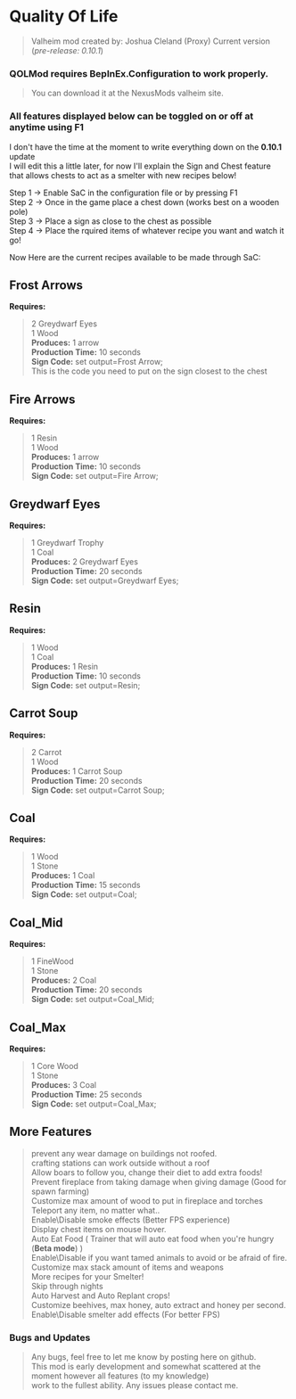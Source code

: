 # Quality Of Life
> Valheim mod created by: Joshua Cleland (Proxy)
> Current version (*pre-release: 0.10.1*)
  
### QOLMod requires BepInEx.Configuration to work properly.
> You can download it at the NexusMods valheim site.
  
### All features displayed below can be toggled on or off at anytime using **F1**
  
I don't have the time at the moment to write everything down on the **0.10.1** update  
I will edit this a little later, for now I'll explain the Sign and Chest feature  
that allows chests to act as a smelter with new recipes below!  
  
Step 1 -> Enable SaC in the configuration file or by pressing F1  
Step 2 -> Once in the game place a chest down (works best on a wooden pole)  
Step 3 -> Place a sign as close to the chest as possible  
Step 4 -> Place the rquired items of whatever recipe you want and watch it go!
  
Now Here are the current recipes available to be made through SaC:  
  
## Frost Arrows
**Requires:**  
> 2 Greydwarf Eyes  
> 1 Wood  
**Produces:** 1 arrow  
**Production Time:** 10 seconds  
**Sign Code:** set output=Frost Arrow;  
> This is the code you need to put on the sign closest to the chest
  
## Fire Arrows
**Requires:**  
> 1 Resin  
> 1 Wood  
**Produces:** 1 arrow  
**Production Time:** 10 seconds  
**Sign Code:** set output=Fire Arrow;
  
## Greydwarf Eyes
**Requires:**  
> 1 Greydwarf Trophy  
> 1 Coal  
**Produces:** 2 Greydwarf Eyes  
**Production Time:** 20 seconds  
**Sign Code:** set output=Greydwarf Eyes;  
  
## Resin
**Requires:**  
> 1 Wood  
> 1 Coal  
**Produces:** 1 Resin  
**Production Time:** 10 seconds  
**Sign Code:** set output=Resin;  
  
## Carrot Soup
**Requires:**  
> 2 Carrot  
> 1 Wood  
**Produces:** 1 Carrot Soup  
**Production Time:** 20 seconds  
**Sign Code:** set output=Carrot Soup;  
  
## Coal
**Requires:**  
> 1 Wood  
> 1 Stone  
**Produces:** 1 Coal  
**Production Time:** 15 seconds  
**Sign Code:** set output=Coal;  
  
## Coal_Mid
**Requires:**  
> 1 FineWood  
> 1 Stone  
**Produces:** 2 Coal  
**Production Time:** 20 seconds  
**Sign Code:** set output=Coal_Mid;  
  
## Coal_Max
**Requires:**  
> 1 Core Wood  
> 1 Stone  
**Produces:** 3 Coal  
**Production Time:** 25 seconds  
**Sign Code:** set output=Coal_Max;

## More Features 
> prevent any wear damage on buildings not roofed.  
> crafting stations can work outside without a roof  
> Allow boars to follow you, change their diet to add extra foods!  
> Prevent fireplace from taking damage when giving damage (Good for spawn farming)  
> Customize max amount of wood to put in fireplace and torches  
> Teleport any item, no matter what..  
> Enable\Disable smoke effects (Better FPS experience)  
> Display chest items on mouse hover.  
> Auto Eat Food ( Trainer that will auto eat food when you're hungry (**Beta mode**) )  
> Enable\Disable if you want tamed animals to avoid or be afraid of fire.  
> Customize max stack amount of items and weapons  
> More recipes for your Smelter!  
> Skip through nights  
> Auto Harvest and Auto Replant crops!  
> Customize beehives, max honey, auto extract and honey per second.  
> Enable\Disable smelter add effects (For better FPS)  

### Bugs and Updates
> Any bugs, feel free to let me know by posting here on github.  
> This mod is early development and somewhat scattered at the moment however all features (to my knowledge)  
> work to the fullest ability. Any issues please contact me.  
